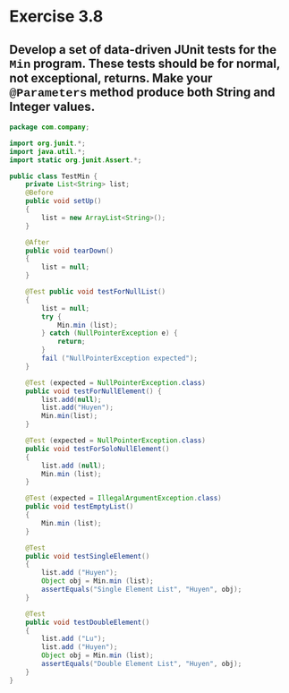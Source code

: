 # Exercise 3.8
## Develop a set of data-driven JUnit tests for the <span style="font-family:Courier">Min</span> program. These tests should be for normal, not exceptional, returns. Make your <span style="font-family:Courier">@Parameters</span> method produce both String and Integer values.

```Java
package com.company;

import org.junit.*;
import java.util.*;
import static org.junit.Assert.*;

public class TestMin {
    private List<String> list;
    @Before
    public void setUp()
    {
        list = new ArrayList<String>();
    }

    @After
    public void tearDown()
    {
        list = null;
    }

    @Test public void testForNullList()
    {
        list = null;
        try {
            Min.min (list);
        } catch (NullPointerException e) {
            return;
        }
        fail ("NullPointerException expected");
    }

    @Test (expected = NullPointerException.class)
    public void testForNullElement() {
        list.add(null);
        list.add("Huyen");
        Min.min(list);
    }

    @Test (expected = NullPointerException.class)
    public void testForSoloNullElement()
    {
        list.add (null);
        Min.min (list);
    }

    @Test (expected = IllegalArgumentException.class)
    public void testEmptyList()
    {
        Min.min (list);
    }

    @Test
    public void testSingleElement()
    {
        list.add ("Huyen");
        Object obj = Min.min (list);
        assertEquals("Single Element List", "Huyen", obj);
    }

    @Test
    public void testDoubleElement()
    {
        list.add ("Lu");
        list.add ("Huyen");
        Object obj = Min.min (list);
        assertEquals("Double Element List", "Huyen", obj);
    }
}
```